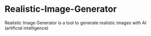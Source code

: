 # Realistic-Image-Generator
Realistic Image Generator is a tool to generate realistic images with AI (artificial intelligence)
